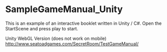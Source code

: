 # SampleGameManual_Unity

This is an example of an interactive booklet written in Unity / C#. Open the StartScene and press play to start.

Unity WebGL Version (does not work on mobile)
http://www.seatoadgames.com/SecretRoom/TestGameManual/
